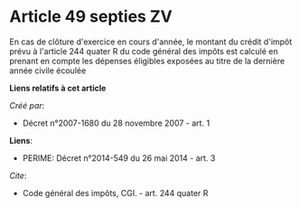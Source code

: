 # Article 49 septies ZV

En cas de clôture d'exercice en cours d'année, le montant du crédit d'impôt prévu à l'article 244 quater R du code général
des impôts est calculé en prenant en compte les dépenses éligibles exposées au titre de la dernière année civile écoulée

**Liens relatifs à cet article**

_Créé par_:

  - Décret n°2007-1680 du 28 novembre 2007 - art. 1

**Liens**:

  - PERIME: Décret n°2014-549 du 26 mai 2014 - art. 3

_Cite_:

  - Code général des impôts, CGI. - art. 244 quater R
